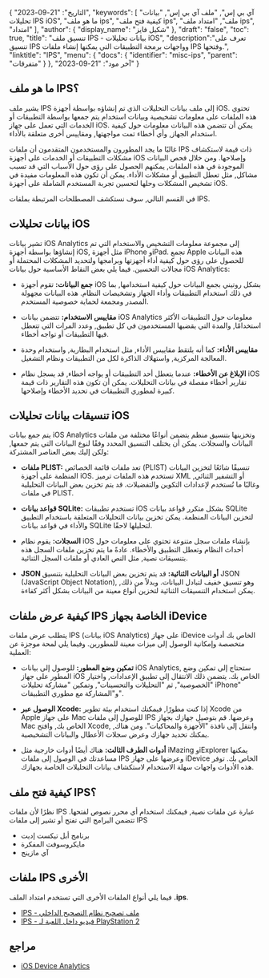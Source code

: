 {
"التاريخ": "21-09-2023",
  "keywords": [
"آي بي إس",
"ملف آي بي إس",
"بيانات تحليلات IPS iOS",
"ما هو ملف ips",
"كيفية فتح ملف ips",
"ملف",
"امتداد ملف ips",
"امتداد"
],
  "author": {
"display_name": "شكيل فايز"
},
"draft": "false",
"toc": true,
"title": "تنسيق ملف IPS - بيانات تحليلات iOS",
  "description":"تعرف على تنسيق IPS وواجهات برمجة التطبيقات التي يمكنها إنشاء ملفات IPS وفتحها.",
"linktitle": "IPS",
  "menu": {
    "docs": {
      "identifier": "misc-ips",
"parent": "متفرقات"
}
},
"آخر مود": "21-09-2023"
}

## ما هو ملف IPS؟

يشير ملف IPS إلى ملف بيانات التحليلات الذي تم إنشاؤه بواسطة أجهزة iOS. تحتوي هذه الملفات على معلومات تشخيصية وبيانات استخدام يتم جمعها بواسطة التطبيقات أو الخدمات التي تعمل على جهاز iOS. يمكن أن تتضمن هذه البيانات معلومات حول كيفية استخدام الجهاز, وأي أخطاء تمت مواجهتها, ومقاييس أخرى متعلقة بالأداء.

غالبًا ما يجد المطورون والمستخدمون المتقدمون أن ملفات IPS ذات قيمة لاستكشاف مشكلات التطبيقات أو الخدمات على أجهزة iOS وإصلاحها. ومن خلال فحص البيانات الموجودة في هذه الملفات, يمكنهم الحصول على رؤى حول الأسباب التي قد تسبب مشاكل, مثل تعطل التطبيق أو مشكلات الأداء. يمكن أن تكون هذه المعلومات مفيدة في تشخيص المشكلات وحلها لتحسين تجربة المستخدم الشاملة على أجهزة iOS.

في القسم التالي, سوف نستكشف المصطلحات المرتبطة بملفات IPS.

## بيانات تحليلات iOS

تشير بيانات iOS Analytics إلى مجموعة معلومات التشخيص والاستخدام التي تم إنشاؤها بواسطة أجهزة iOS, مثل أجهزة iPhone وiPad. تجمع Apple هذه البيانات للحصول على رؤى حول كيفية أداء أجهزتها وبرامجها ولتحديد المشكلات المحتملة أو مجالات التحسين. فيما يلي بعض النقاط الأساسية حول بيانات iOS Analytics:

- **جمع البيانات:** تقوم أجهزة iOS بشكل روتيني بجمع البيانات حول كيفية استخدامها, بما في ذلك استخدام التطبيقات وأداء الجهاز وتشخيصات النظام. هذه البيانات مجهولة المصدر ومجمعة لحماية خصوصية المستخدم.

- **مقاييس الاستخدام:** تتضمن بيانات iOS Analytics معلومات حول التطبيقات الأكثر استخدامًا, والمدة التي يقضيها المستخدمون في كل تطبيق, وعدد المرات التي تتعطل فيها التطبيقات أو تواجه أخطاء.

- **مقاييس الأداء:** كما أنه يلتقط مقاييس الأداء, مثل استخدام البطارية, واستخدام وحدة المعالجة المركزية, واستهلاك الذاكرة لكل من التطبيقات ونظام التشغيل.

- **الإبلاغ عن الأخطاء:** عندما يتعطل أحد التطبيقات أو يواجه أخطاء, قد يسجل نظام iOS تقارير أخطاء مفصلة في بيانات التحليلات. يمكن أن تكون هذه التقارير ذات قيمة كبيرة لمطوري التطبيقات في تحديد الأخطاء وإصلاحها.

## تنسيقات بيانات تحليلات iOS

يتم جمع بيانات iOS Analytics وتخزينها بتنسيق منظم يتضمن أنواعًا مختلفة من ملفات البيانات والسجلات. يمكن أن يختلف التنسيق المحدد وفقًا لنوع البيانات التي يتم جمعها, ولكن إليك بعض العناصر المشتركة:

- **ملفات PLIST:** تعد ملفات قائمة الخصائص (PLIST) تنسيقًا شائعًا لتخزين البيانات المنظمة على أجهزة iOS. تستخدم هذه الملفات ترميز XML أو التشفير الثنائي, وغالبًا ما تُستخدم لإعدادات التكوين والتفضيلات. قد يتم تخزين بعض البيانات التحليلية في ملفات PLIST.

- **قواعد بيانات SQLite:** تستخدم تطبيقات iOS بشكل متكرر قواعد بيانات SQLite لتخزين البيانات المنظمة. يمكن تخزين بيانات التحليلات المتعلقة باستخدام التطبيق والأداء في قواعد بيانات SQLite لتحليلها لاحقًا.

- **السجلات:** يقوم نظام iOS بإنشاء ملفات سجل متنوعة تحتوي على معلومات حول أحداث النظام وتعطل التطبيق والأخطاء. عادةً ما يتم تخزين ملفات السجل هذه بتنسيقات نصية, مثل النص العادي أو ملفات السجل الثنائية.

- **JSON أو البيانات الثنائية:** قد يتم تخزين بعض البيانات التحليلية بتنسيق JSON (JavaScript Object Notation), وهو تنسيق خفيف لتبادل البيانات. وبدلاً من ذلك, يمكن استخدام التنسيقات الثنائية لتخزين أنواع معينة من البيانات بشكل أكثر كفاءة.

## كيفية عرض ملفات IPS الخاصة بجهاز iDevice

يتطلب عرض ملفات IPS (بيانات iOS Analytics) على جهاز iDevice الخاص بك أدوات متخصصة وإمكانية الوصول إلى ميزات معينة للمطورين. وفيما يلي لمحة موجزة عن العملية:

- **تمكين وضع المطور:** للوصول إلى بيانات iOS Analytics, ستحتاج إلى تمكين وضع المطور على جهاز iOS الخاص بك. يتضمن ذلك الانتقال إلى تطبيق الإعدادات, واختيار "الخصوصية", ثم "التحليلات والتحسينات", وتمكين "مشاركة تحليلات iPhone" و"المشاركة مع مطوري التطبيقات".

- **الوصول عبر Xcode:** إذا كنت مطورًا, فيمكنك استخدام بيئة تطوير Xcode من Apple على جهاز Mac للوصول إلى ملفات IPS وعرضها. قم بتوصيل جهازك بجهاز Mac الخاص بك, وافتح Xcode, وانتقل إلى نافذة "الأجهزة والمحاكيات". ومن هناك, يمكنك تحديد جهازك وعرض سجلات الأعطال والبيانات التشخيصية.

- **أدوات الطرف الثالث:** هناك أيضًا أدوات خارجية مثل iMazing وiExplorer يمكنها مساعدتك في الوصول إلى ملفات IPS وعرضها على جهاز iDevice الخاص بك. توفر هذه الأدوات واجهات سهلة الاستخدام لاستكشاف بيانات التحليلات الخاصة بجهازك.

## كيفية فتح ملف IPS؟

نظرًا لأن ملفات IPS عبارة عن ملفات نصية, فيمكنك استخدام أي محرر نصوص لفتحها. تتضمن البرامج التي تفتح أو تشير إلى ملفات IPS

- برنامج أبل تيكست إديت
- مايكروسوفت المفكرة
- آي مازينج

## ملفات IPS الأخرى

فيما يلي أنواع الملفات الأخرى التي تستخدم امتداد الملف **.ips**.

- [IPS - ملف تصحيح نظام التصحيح الداخلي](/ar/game/ips/)
- [IPS - فيديو داخل اللعبة لـ PlayStation 2](/ar/game/ips-ps2/)

## مراجع
* [iOS Device Analytics](https://www.apple.com/legal/privacy/data/en/device-analytics/)
